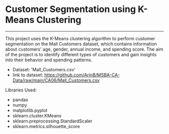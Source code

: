 # Customer Segmentation using K-Means Clustering
-------------------------------------------------
This project uses the K-Means clustering algorithm to perform customer segmentation on the Mall Customers dataset, which contains information about customers' age, gender, annual income, and spending score. The aim of the project is to identify different types of customers and gain insights into their behavior and spending patterns.

 - Dataset: 'Mall_Customers.csv' 
 - link to dataset: https://github.com/ArinB/MSBA-CA-Data/raw/main/CA06/Mall_Customers.csv
 
 Libraries Used:
  - pandas 
  - numpy 
  - matplotlib.pyplot 
  - sklearn.cluster.KMeans 
  - sklearn.preprocessing.StandardScaler 
  - sklearn.metrics.silhouette_score 

